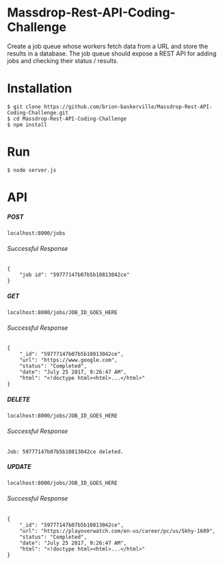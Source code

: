 # Massdrop-Rest-API-Coding-Challenge
Create a job queue whose workers fetch data from a URL and store the results in a database.  The job queue should expose a REST API for adding jobs and checking their status / results.

# Installation
```
$ git clone https://github.com/brion-baskerville/Massdrop-Rest-API-Coding-Challenge.git
$ cd Massdrop-Rest-API-Coding-Challenge
$ npm install
```

# Run
```
$ node server.js
```

# API
##### POST
```
localhost:8000/jobs
```
###### Successful Response
```
{
    "job id": "59777147b07b5b10813042ce"
}
```
##### GET
```
localhost:8000/jobs/JOB_ID_GOES_HERE
```
###### Successful Response
```
{
    "_id": "59777147b07b5b10813042ce",
    "url": "https://www.google.com",
    "status": "Completed",
    "date": "July 25 2017, 9:26:47 AM", 
    "html": "<!doctype html><html>...</html>"
}
```
##### DELETE
```
localhost:8000/jobs/JOB_ID_GOES_HERE
```
###### Successful Response
```
Job: 59777147b07b5b10813042ce deleted.
```
##### UPDATE
```
localhost:8000/jobs/JOB_ID_GOES_HERE
```
###### Successful Response
```
{
    "_id": "59777147b07b5b10813042ce",
    "url": "https://playoverwatch.com/en-us/career/pc/us/Skhy-1689",
    "status": "Completed",
    "date": "July 25 2017, 9:26:47 AM", 
    "html": "<!doctype html><html>...</html>"
}
```
